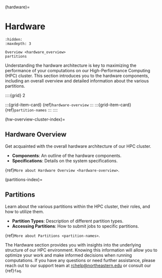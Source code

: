 (hardware)=
# Hardware

```{toctree}
:hidden:
:maxdepth: 3

Overview <hardware_overview>
partitions
```
Understanding the hardware architecture is key to maximizing the performance of your computations on our High-Performance Computing (HPC) cluster. This section introduces you to the hardware components, including an overall overview and detailed information about the various partitions.

::::{grid} 2

:::{grid-item-card} {ref}`hardware-overview`
:::
:::{grid-item-card} {ref}`partition-names`
:::
::::

(hw-overview-cluster-index)=
## Hardware Overview
Get acquainted with the overall hardware architecture of our HPC cluster.

- **Components**: An outline of the hardware components.
- **Specifications**: Details on the system specifications.

{ref}`More about Hardware Overview <hardware-overview>`.

(partitions-index)=
## Partitions
Learn about the various partitions within the HPC cluster, their roles, and how to utilize them.

- **Partition Types**: Description of different partition types.
- **Accessing Partitions**: How to submit jobs to specific partitions.

{ref}`More about Partitions <partition-names>`.

The Hardware section provides you with insights into the underlying structure of our HPC environment. Knowing this information will allow you to optimize your work and make informed decisions when running computations. If you have any questions or need further assistance, please reach out to our support team at <rchelp@northeastern.edu> or consult our {ref}`faq`.
